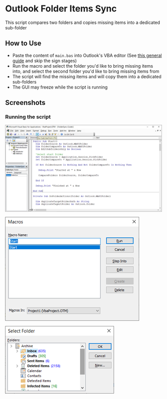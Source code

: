 # Outlook Folder Items Sync

This script compares two folders and copies missing items into a dedicated sub-folder

## How to Use

* Paste the content of `main.bas` into  Outlook's VBA editor (See [this general guide](https://www.slipstick.com/developer/how-to-use-outlooks-vba-editor/) and skip the sign stages)
* Run the macro and select the folder you'd like to bring missing items into, and select the second folder you'd like to bring missing items from
* The script will find the missing items and will copy them into a dedicated sub-folders
* The GUI may freeze while the script is running

## Screenshots

### Running the script

![Step 1](./docs/images/usage-step-1.png)

![Step 2](./docs/images/usage-step-2.png)

![Step 3](./docs/images/usage-step-3.png)

